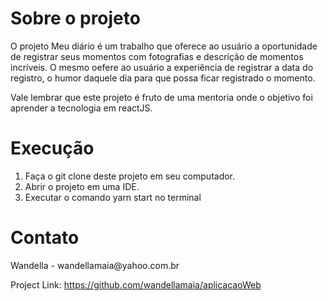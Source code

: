 <h1>Sobre o projeto</h1>
<p>O projeto Meu diário é um trabalho que oferece ao usuário a oportunidade de registrar seus momentos com fotografias e descrição de momentos incríveis. O mesmo oefere ao usuário a experiência de registrar a data do registro, o humor daquele dia para que possa ficar registrado o momento.
  
 Vale lembrar que este projeto é fruto de uma mentoria onde o objetivo foi aprender a tecnologia em reactJS.</p>

<h1>Execução</h1>
<ol>
  <li>Faça o git clone deste projeto em seu computador.</li>
  <li>Abrir o projeto em uma IDE.</li>
  <li>Executar o comando yarn start no terminal</li>
</ol>

<h1>Contato</h1>
<p>Wandella - wandellamaia@yahoo.com.br</p>

Project Link: https://github.com/wandellamaia/aplicacaoWeb
